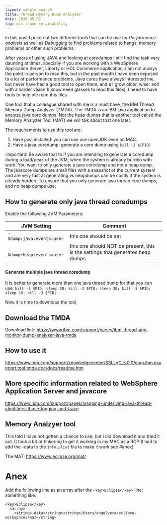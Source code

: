 ```yaml
---
layout: single search
title: Thread Memory Dump Analyzer
date: 2020-05-07
tag: wcs trace servisability
---
```

In this post I point out two different tools that can be use for *Performance analysis* as well as *Debugging* to find problems related to hangs, memory problems or other such problems.

After years of using JAVA and looking at coredumps I still find the task very daunting at times, specially if you are working with a WebSphere Application Server, Liberty or HCL Commerce application. I am not always the point in person to read this, but in the past month I have been exposed to a lot of performance problems. Java cores have always interested me, but never have had a good tool to open them, and a I grow older, wiser and with a harder vision (I know need glasses to read this files), I need to have tools to help me read this files.

One tool that a colleague shared with me is a must have, the IBM Thread Memory Dump Analyzer (TMDA). The TMDA is an IBM java application to analyze java core dumps. Not the heap dumps that is another tool called the Memory Analyzer Tool (MAT) we will talk about that one later.

The requirements to use this tool are:
1. Have java installed: you can use use openJDK even on MAC.
2. Have a java coredump: generate a core dump using `kill -3 ${PID}`

:important: Be aware that to if you are intending to generate a coredump during a load/peak of the JVM, when the system is already burden with work. You want to only generate a java coredump and not a heap dump. The javacore dumps are small files with a snapshot of the current system and are very fast at generating vs heapdumps can be costly if the system is already burden. To ensure that you only generate java thread core dumps, and no heap dumps use:

## How to generate only java thread coredumps
Enable the following JVM Parameters:

| JVM Setting | Comment |
| - | - |
| `-Xdump:java:events=user`  | this one should be set |
| `-Xdump:heap:events=user`  | this one should NOT be present, this is the settings that generates heap dumps |

#### Generate multiple java thread coredump
It is better to generate more than one java thread dump for that you can use:
 `kill -3 $PID; sleep 30; kill -3 $PID; sleep 30; kill -3 $PID; sleep 30; kill -3 $PID;`

Now it is time to download the tool,

## Download the TMDA
Download link: <https://www.ibm.com/support/pages/ibm-thread-and-monitor-dump-analyzer-java-tmda>

## How to use it
<https://www.ibm.com/support/knowledgecenter/SSLLVC_5.0.0/com.ibm.esupport.tool.tmda.doc/docs/readme.htm>

## More specific information related to WebSphere Application Server and javacore
<https://www.ibm.com/support/pages/mapping-underlying-java-thread-identifiers-those-logging-and-trace>


## Memory Analzyer tool
This told I have not gotten a chance to use, but I did download it and tried it out. It took a bit of tinkering to get it working in my MAC as a RCP (I had to add the -data to the `Info.plist` file to make it work see #anex)

The MAT: <https://www.eclipse.org/mat/>



# Anex
Add the following line as an array after the `<key>Eclipse</key>` line:
something like:

```
<key>Eclipse</key>
  <array>
    <string>-data</string><string>/Users/angelvera/eclipse-workspaces/mat</string>
```

